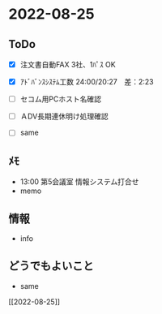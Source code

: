 # 2022-08-25

## ToDo
- [x] 注文書自動FAX 3社、1ﾊﾟｽ OK
- [x] ｱﾄﾞﾊﾞﾝｽｼｽﾃﾑ工数 24:00/20:27　差：2:23
- [ ] セコム用PCホスト名確認
- [ ] ＡDV長期連休明け処理確認
- [ ] same


## ﾒﾓ
- 13:00 第5会議室 情報システム打合せ
- memo


## 情報
- info


## どうでもよいこと
- same


[[2022-08-25]]

